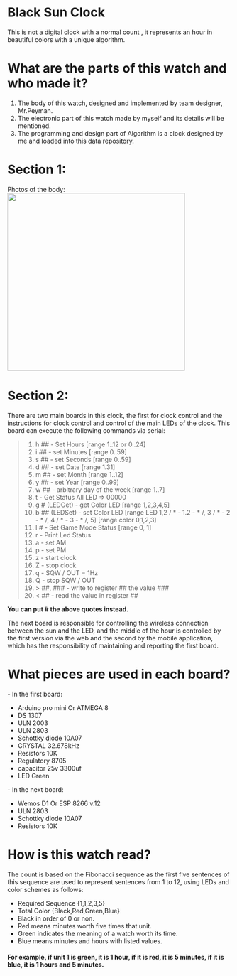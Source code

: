 # Black Sun Clock
This is not a digital clock with a normal count , it represents an hour in beautiful colors with a unique algorithm.
# What are the parts of this watch and who made it?
1. The body of this watch, designed and implemented by team designer, Mr.Peyman.
2. The electronic part of this watch made by myself and its details will be mentioned.
3. The programming and design part of Algorithm is a clock designed by me and loaded into this data repository.

# Section 1:
Photos of the body:<br/>
<img width="400px" src="http://silkrood.ir/b2.png" />

# Section 2:
There are two main boards in this clock, the first for clock control and the instructions for clock control and control of the main LEDs of the clock.
This board can execute the following commands via serial:
>1. h ## - Set Hours [range 1..12 or 0..24]
>2. i ## - set Minutes [range 0..59]
>3. s ## - set Seconds [range 0..59]
>4. d ## - set Date [range 1.31]
>5. m ## - set Month [range 1..12]
>6. y ## - set Year [range 0..99]
>7. w ## - arbitrary day of the week [range 1..7]
>8. t - Get Status All LED => 00000
>9. g # (LEDGet) - get Color LED [range 1,2,3,4,5]
>10. b ## (LEDSet) - set Color LED [range LED 1,2 / * - 1.2 - * /, 3 / * - 2 - * /, 4 / * - 3 - * /, 5] [range color 0,1,2,3]
>11. l # - Set Game Mode Status [range 0, 1]
>12. r - Print Led Status
>13. a - set AM 
>14. p - set PM
>15. z - start clock 
>16. Z - stop clock
>17. q - SQW / OUT = 1Hz 
>18. Q - stop SQW / OUT
>19. \> ##, ### - write to register ## the value ###
>20. < ## - read the value in register ##

******You can put # the above quotes instead.******

The next board is responsible for controlling the wireless connection between the sun and the LED, and the middle of the hour is controlled by the first version via the web and the second by the mobile application, which has the responsibility of maintaining and reporting the first board.

# What pieces are used in each board?
\- In the first board:
* Arduino pro mini Or ATMEGA 8
* DS 1307
* ULN 2003
* ULN 2803
* Schottky diode 10A07
* CRYSTAL 32.678kHz
* Resistors 10K
* Regulatory 8705
* capacitor 25v 3300uf
* LED Green

\- In the next board:
* Wemos D1 Or ESP 8266 v.12
* ULN 2803
* Schottky diode 10A07
* Resistors 10K

# How is this watch read?
The count is based on the Fibonacci sequence as the first five sentences of this sequence are used to represent sentences from 1 to 12, using LEDs and color schemes as follows:
- Required Sequence {1,1,2,3,5}
- Total Color {Black,Red,Green,Blue}
- Black in order of 0 or non.
- Red means minutes worth five times that unit.
- Green indicates the meaning of a watch worth its time.
- Blue means minutes and hours with listed values.
<h4>For example, if unit 1 is green, it is 1 hour, if it is red, it is 5 minutes, if it is blue, it is 1 hours and 5 minutes.</h4>
